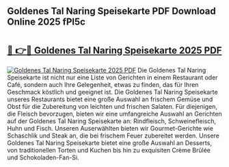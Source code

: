 ## Goldenes Tal Naring Speisekarte PDF Download Online 2025 fPl5c

# <h2><a href="http://gccdrq2.nevu.top/?p=Goldenes+Tal+Naring+Speisekarte">🔗 👉🔴 Goldenes Tal Naring Speisekarte 2025 PDF</a></h2>

[![Goldenes Tal Naring Speisekarte 2025 PDF](https://i.imgur.com/dBaPXMq.png)](http://gccdrq2.nevu.top/?p=Goldenes+Tal+Naring+Speisekarte)
Die Goldenes Tal Naring Speisekarte ist nicht nur eine Liste von Gerichten in einem Restaurant oder Café, sondern auch Ihre Gelegenheit, etwas zu finden, das für Ihren Geschmack köstlich und geeignet ist. Die Goldenes Tal Naring Speisekarte unseres Restaurants bietet eine große Auswahl an frischem Gemüse und Obst für die Zubereitung von leichten und frischen Salaten. Für diejenigen, die Fleisch bevorzugen, bieten wir eine umfangreiche Auswahl an Gerichten auf der Goldenes Tal Naring Speisekarte an: Rindfleisch, Schweinefleisch, Huhn und Fisch. Unseren Auserwählten bieten wir Gourmet-Gerichte wie Schaschlik und Steak an, die bei frischem Feuer zubereitet werden. Unsere Goldenes Tal Naring Speisekarte bietet eine große Auswahl an Desserts, von traditionellen Torten und Kuchen bis hin zu exquisiten Crème Brûlée und Schokoladen-Fan-Si.
